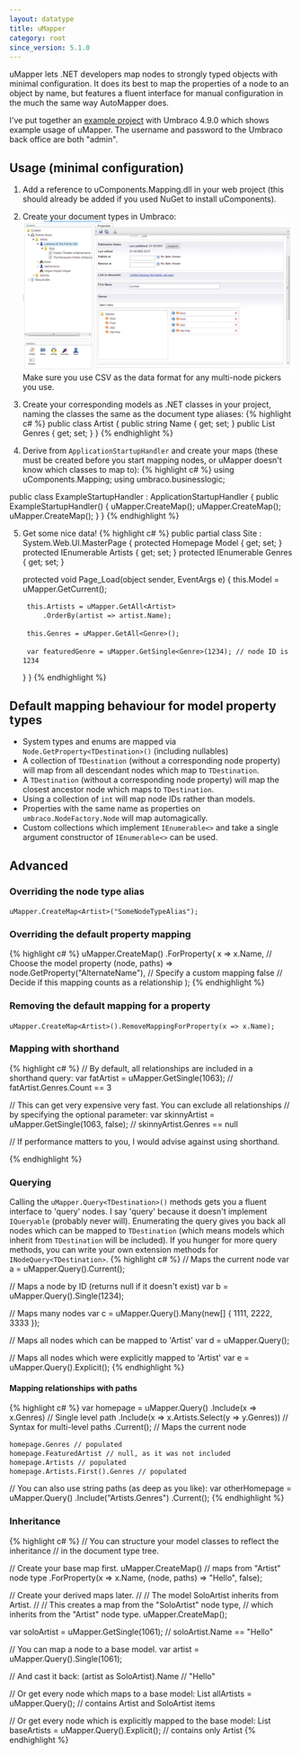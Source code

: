 ```yaml
---
layout: datatype
title: uMapper
category: root
since_version: 5.1.0
---
```


uMapper lets .NET developers map nodes to strongly typed objects with minimal configuration.  It does its best to map the properties of a node to an object by name, but features a fluent interface for manual configuration in the much the same way AutoMapper does.

I've put together an [example project](https://bitbucket.org/JamesDiacono/umapperexample/src) with Umbraco 4.9.0 which shows example usage of uMapper. The username and password to the Umbraco back office are both "admin".

## Usage (minimal configuration) ##
1. Add a reference to uComponents.Mapping.dll in your web project (this should already be added if you used NuGet to install uComponents).

2. Create your document types in Umbraco:
![Example tree](ExampleTree.png)
Make sure you use CSV as the data format for any multi-node pickers you use.

3. Create your corresponding models as .NET classes in your project, naming the classes the same as the document type aliases:
{% highlight c# %}
public class Artist
{
    public string Name { get; set; }
    public List<Genre> Genres { get; set; }
}
{% endhighlight %} 

4. Derive from `ApplicationStartupHandler` and create your maps (these must be created before you start mapping nodes, or uMapper doesn't know which classes to map to):
{% highlight c# %}
using uComponents.Mapping;
using umbraco.businesslogic;

public class ExampleStartupHandler : ApplicationStartupHandler
{
    public ExampleStartupHandler()
    {
        uMapper.CreateMap<Site>();
        uMapper.CreateMap<Genre>();
        uMapper.CreateMap<Artist>();
    }
}
{% endhighlight %} 

5. Get some nice data!
{% highlight c# %}
public partial class Site : System.Web.UI.MasterPage
{
    protected Homepage Model { get; set; }
    protected IEnumerable<Artist> Artists { get; set; }
    protected IEnumerable<Genre> Genres { get; set; }

    protected void Page_Load(object sender, EventArgs e)
    {
        this.Model = uMapper.GetCurrent<Homepage>();

        this.Artists = uMapper.GetAll<Artist>
            .OrderBy(artist => artist.Name);
            
        this.Genres = uMapper.GetAll<Genre>();
		
        var featuredGenre = uMapper.GetSingle<Genre>(1234); // node ID is 1234
    }
}
{% endhighlight %} 

## Default mapping behaviour for model property types ##
* System types and enums are mapped via `Node.GetProperty<TDestination>()` (including nullables)
* A collection of `TDestination` (without a corresponding node property) will map from all descendant nodes which map to `TDestination`.
* A `TDestination` (without a corresponding node property) will map the closest ancestor node which maps to `TDestination`.
* Using a collection of `int` will map node IDs rather than models.
* Properties with the same name as properties on `umbraco.NodeFactory.Node` will map automagically.
* Custom collections which implement `IEnumerable<>` and take a single argument constructor of `IEnumerable<>` can be used.

## Advanced ##
### Overriding the node type alias ###
`uMapper.CreateMap<Artist>("SomeNodeTypeAlias");`
### Overriding the default property mapping ###
{% highlight c# %}
uMapper.CreateMap<Artist>()
    .ForProperty(
        x => x.Name, // Choose the model property
        (node, paths) => node.GetProperty<string>("AlternateName"), // Specify a custom mapping
        false // Decide if this mapping counts as a relationship
        );
{% endhighlight %} 
### Removing the default mapping for a property ###
`uMapper.CreateMap<Artist>().RemoveMappingForProperty(x => x.Name);`
### Mapping with shorthand ###
{% highlight c# %}
// By default, all relationships are included in a shorthand query:
var fatArtist = uMapper.GetSingle<Artist>(1063); // fatArtist.Genres.Count == 3

// This can get very expensive very fast.  You can exclude all relationships
// by specifying the optional parameter:
var skinnyArtist = uMapper.GetSingle<Artist>(1063, false); // skinnyArtist.Genres == null

// If performance matters to you, I would advise against using shorthand.

{% endhighlight %} 
### Querying ###
Calling the `uMapper.Query<TDestination>()` methods gets you a fluent interface to 'query' nodes.
I say 'query' because it doesn't implement `IQueryable` (probably never will).
Enumerating the query gives you back all nodes which can be mapped to `TDestination` (which means
models which inherit from `TDestination` will be included).
If you hunger for more query methods, you can write your own extension methods for `INodeQuery<TDestination>`.
{% highlight c# %}
// Maps the current node
var a = uMapper.Query<Artist>().Current();
    
// Maps a node by ID (returns null if it doesn't exist)
var b = uMapper.Query<Artist>().Single(1234);
    
// Maps many nodes
var c = uMapper.Query<Artist>().Many(new[] { 1111, 2222, 3333 });
    
// Maps all nodes which can be mapped to 'Artist'
var d = uMapper.Query<Artist>();
    
// Maps all nodes which were explicitly mapped to 'Artist'
var e = uMapper.Query<Artist>().Explicit();
{% endhighlight %}
#### Mapping relationships with paths ####
{% highlight c# %}
var homepage = uMapper.Query<Homepage>()
    .Include(x => x.Genres) // Single level path
    .Include(x => x.Artists.Select(y => y.Genres)) // Syntax for multi-level paths
    .Current(); // Maps the current node

    homepage.Genres // populated
    homepage.FeaturedArtist // null, as it was not included
    homepage.Artists // populated
    homepage.Artists.First().Genres // populated
    
// You can also use string paths (as deep as you like):
var otherHomepage = uMapper.Query<Homepage>()
    .Include("Artists.Genres")
    .Current();
{% endhighlight %}  
### Inheritance ###
{% highlight c# %}
// You can structure your model classes to reflect the inheritance
// in the document type tree.

// Create your base map first.
uMapper.CreateMap<Artist>() // maps from "Artist" node type
	.ForProperty(x => x.Name, (node, paths) => "Hello", false);

// Create your derived maps later.
//
// The model SoloArtist inherits from Artist.
//
// This creates a map from the "SoloArtist" node type, 
// which inherits from the "Artist" node type.
uMapper.CreateMap<SoloArtist>(); 

var soloArtist = uMapper.GetSingle<SoloArtist>(1061);
// soloArtist.Name == "Hello"

// You can map a node to a base model.
var artist = uMapper.Query<Artist>().Single(1061); 

// And cast it back: 
(artist as SoloArtist).Name // "Hello"

// Or get every node which maps to a base model:
List<Artist> allArtists = uMapper.Query<Artist>(); // contains Artist and SoloArtist items

// Or get every node which is explicitly mapped to the base model:
List<Artist> baseArtists = uMapper.Query<Artist>().Explicit(); // contains only Artist
{% endhighlight %} 